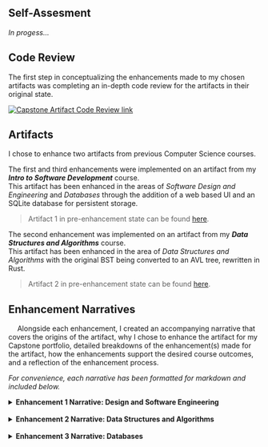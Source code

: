 <!-- Home Page content for GH Pages -->

<!-- Professional Self-Assesment -->
## Self-Assesment

*In progess...*

<!-- Code Review Video -->
## **Code Review**

The first step in conceptualizing the enhancements made to my chosen artifacts was completing an in-depth code review for the artifacts in their original state.

[![Capstone Artifact Code Review link](https://img.youtube.com/vi/Ge65v-B6JPI/0.jpg)](https://www.youtube.com/watch?v=Ge65v-B6JPI)

<!-- Artifacts -->
## **Artifacts**

I chose to enhance two artifacts from previous Computer Science courses.

The first and third enhancements were implemented on an artifact from my **_Intro to Software Development_** course.</br> 
This artifact has been enhanced in the areas of _Software Design and Engineering_ and _Databases_ through the addition of a web based UI and an SQLite database for persistent storage.</br>
> Artifact 1 in pre-enhancement state can be found [here](./Artifact%201%20Original%20State/).

The second enhancement was implemented on an artifact from my **_Data Structures and Algorithms_** course.</br>
This artifact has been enhanced in the area of _Data Structures and Algorithms_ with the original BST being converted to an AVL tree, rewritten in Rust.</br>
> Artifact 2 in pre-enhancement state can be found [here](./Artifact%202%20Original%20State/).

<!-- Narratives -->
## **Enhancement Narratives**

&emsp; Alongside each enhancement, I created an accompanying narrative that covers the origins of the artifact, why I chose to enhance the artifact for my Capstone portfolio, detailed breakdowns of the enhancement(s) made for the artifact, how the enhancements support the desired course outcomes, and a reflection of the enhancement process. 

*For convenience, each narrative has been formatted for markdown and included below.*

<!-- Narrative for Enhancement 1 -->
<details>
<summary><b>Enhancement 1 Narrative: Design and Software Engineering</b></summary>
</br>
<b><u>Artifact Description</u></b></br>
&emsp; The original artifact enhanced in this milestone was a simple Java command line application that allows users to register, view, and reserve rescue animals. This artifact was originally created in Summer of 2023 and was primarily composed of basic Java classes and a Driver responsible for business logic. Due to the limited scope of the original artifact, the core functionality consists of I/O operations in the console and using in-memory storage.
</br></br>
<b><u>Justification for Inclusion</u></b></br>
&emsp; I chose this artifact for my ePortfolio because I believe that it can greatly benefit from an interactive user interface that is easy to navigate and operate. In its original form, the application feels clunky and unintuitive at times – especially when registering a new animal – due to the intentionally minimal design of the original artifact. By transforming the artifact from a basic console application into a multi-component, reactive system, I can showcase a range of software development skills.

This milestone contains two major enhancements:

- <i>Creation of the RESTful API</i></br>
&emsp; To enable interoperability between the Java backend and the Python frontend, I designed and built a RESTful API in Java. This API exposes the core functionality of the app (with some optimizations) which allows it to be accessed by external clients. Having an API also enhances the flexibility of my code.

- <i>Development of a Python GUI</i></br>
&emsp; I chose to build the GUI enhancement in Python, leveraging the Streamlit framework, my previous experience with web-based development, and my experience creating a UX focused reactive UI in Tkinter. The choice to implement the GUI in Python necessitated the creation of the Java API to ensure that the frontend can utilize the functionality of the Java backend to update and edit program data in a user-friendly interface.

&emsp; These enhancements demonstrate my ability to design and build cross-language solutions, design an API, and create a UI that is both UX and performance focused. The artifact now displays my understanding of backend and frontend development, in addition to my ability to modernize and extend legacy code.

<b><u>Course Outcomes and Updates</u></b></br>
&emsp; The enhancements made in this milestone support the course outcomes I aimed to meet in several ways:
- Adding an API and Python GUI allows for easier collaboration and updates by others.
- Aimed to keep documentation for the components of the system clear for users and anyone who might view the project later. I did this using Javadoc style comments in the Java portions and Pydoc-like Docstrings for the Python portions.
- I used standard tools and methods for building the API and GUI.
- Basic security practices like handling malformed data and input validation were followed in the API design.

&emsp; Most of these updates are in line with my original plans. The only unplanned update in this milestone is the inclusion of the Java API.

<b><u>Reflection on the Enhancement Process</u></b></br>
&emsp; Enhancing this project from a simple Java console app to a system with a UX-focused UI and an API was a strong reinforcement of concepts that I had encountered through previous courses and personal projects. Choosing Python as the language to write the GUI meant that I needed a way for it to communicate with the Java backend. Originally, I tried a CLI based approach that got to a point where it felt overengineered and too clunky, resulting in the decision to move towards a RESTful API. I had implemented an API before and made a UX-focused GUI before, but I had not previously implemented them on the same program.
</br>
&emsp; Several parts of the process presented unique challenges I had not encountered before. One such challenge was getting data to be serialized to JSON from the Java backend and then deserializing that data with Python. What seemed like a straightforward task turned into a struggle to transform specific types of data structures into JSON keys and values. This, however, I attribute to my lack of experience with Java syntax and data type names/functions.
</br>
&emsp; Overall, the work done this milestone helped me get more exposure to connecting different system components written in different languages. It also reinforced the concepts I already held close about designing an application for future expansion by creating clear interfaces, separating concerns, and making choices that ease the implementation of new features and changes in the future.
</details>
</br>

<!-- Narrative for Enhancment 2 -->
<details>
<summary><b>Enhancement 2 Narrative: Data Structures and Algorithms</b></summary>
</br>
<b><u>Artifact Description</u></b></br>
&emsp; The original artifact enhanced in this milestone was a C++ implementation of a basic binary search tree (BST). It was submitted as one of the final projects in my Data Structures and Algorithms course. The BST provided standard operations such as insertion, deletion, search, and in-order traversal. I chose this artifact to enhance in the area of Data Structures and Algorithms as part of my Capstone project. By implementing self-balancing to the BST, I have enhanced the worst-case performance of search, insert, and delete operations from O(n) time for a given operation to O(log n) for the same operations with the AVL tree. Additionally, by rewriting in the Rust language, I have guaranteed memory safety throughout the entire program due to Rust’s concept of “ownership” and its accompanying borrow checker.
</br></br>

<b><u>Justification for Inclusion</u></b></br>
&emsp; I chose this artifact for my ePortfolio because it demonstrates my ability to assess and improve upon previous work through the use of performant data structures and modern programming languages. The original C++ BST was susceptible to degradation of performance in the worst case and displayed the ease of writing memory unsafe code in a language like C++. By rewriting the artifact in Rust and implementing an AVL tree, I was able to demonstrate several key skills:
</br>

- <i>Memory Safety and Reliability</i></br>
&emsp; Rust’s concept of ownership and strict compile-time checks done by the borrow checker eliminate entire categories of bugs, like dangling pointers and improper memory management. This makes the Rust implementation inherently safer and more resistant to bugs/undefined behavior.
</br>

- <i>Explicit Error Handling</i></br>
&emsp; In Rust, the `Option` type provides a memory safe alternative to null pointers by providing an enum wrapper where a value either exists – `Some(val)` – or does not exist – `None`. Similarly, the `Result` type in Rust provides an alternative to error handling with try-catch blocks. Instead of throwing errors to be caught somewhere else, a process that returns a `Result` can either return `Ok(optional_val)` or `Err(err_msg)` that serves as a wrapper around the expected value or the returned error message. This enables Rust to return one type that can represent both success and failure as opposed to the old system of throwing exceptions to be later caught.
</br>

- <i>Algorithmic Improvement</i></br>
&emsp; Upgrading from a regular BST to an AVL tree ensures that the tree remains balanced after every operation. This guarantees O(log n) worst-case time complexity for search, insert, and delete operations. This is a large improvement over the original BST, which has a worst-case time complexity of O(n) for the same operations.
</br>

&emsp; These enhancements demonstrate my ability to apply algorithmic principles, leverage language features for safer code, and optimize data structures for real-world use cases.
</br>

<b><u>Course Outcomes and Updates</u></b></br>
&emsp; The enhancements made in this milestone support the course outcomes in the following ways:

- By using Rust’s documentation tools, I made the codebase more approachable for future collaborators, supporting diverse audiences in understanding and extending the project.

- I maintained clear, technically sound documentation throughout the code, using Rustdoc comments and providing usage examples to ensure the project is accessible to both technical and non-technical audiences.

- The move from a C++ BST to a Rust AVL tree directly demonstrates my ability to design and evaluate computing solutions using appropriate algorithmic principles, while managing trade-offs between performance and complexity.

- Adopting Rust for this project showcases my willingness to use innovative tools and techniques in software engineering, moving beyond traditional languages to deliver more reliable and maintainable solutions.

- Rust’s memory safety guarantees and explicit error handling help mitigate common vulnerabilities, such as buffer overflows and null pointer dereferences, thereby enhancing the security and reliability of the artifact.

&emsp; These updates are in line with my original plans for the capstone. The only notable change is the deeper focus on leveraging Rust’s safety features, which became more apparent as I worked through the enhancement process.

<b><u>Reflection</u></b></br>
&emsp; Enhancing this artifact from a C++ BST to a Rust AVL tree was both challenging and rewarding. The process required me to adapt recursive tree algorithms to Rust’s strict ownership and borrowing model, which fortified my understanding of the strengths and limitations of the Rust language.
</br>
&emsp; Already having a base familiarity with Rust, applying the ownership and borrowing rules to a complex, pointer-heavy data structure like an AVL tree deepened my understanding of the nuances in the ownership and borrow checker models that are not immediately obvious. One such nuance was the inability for a `struct` to have a member variable that is of its own type – a `Node` that has left and right children that are also `Node` type. To solve this, I used the `Box` smart pointer provided by Rust, which points to data allocated on the heap. Additionally, Rust’s pattern matching made it easier to handle cases that would have required careful pointer management and null checks in C++.
</br>
&emsp; By transitioning from a BST to an AVL tree, I also learned more about the importance of algorithmic efficiency. Implementing the balancing logic gave me a deeper understanding of how data structures can degrade into inefficient messes and how simple changes can mitigate the degradation.
</details>
</br>

<!-- Narrative for Enhancement 3 -->
<details>
<summary><b>Enhancement 3 Narrative: Databases</b></summary>
</br>
<b><u>Artifact Description</u></b></br>
&emsp; The artifact is a Rescue Animal Management System that originated as my final project for IT-145 (Introduction to Software Development). Originally, the project was designed as an exercise in implementing inheritance and encapsulation in Java, focusing on creating a mockup animal rescue and reservation system. After my initial enhancement that added a RESTful API and Python Streamlit frontend, this enhancement focuses on implementing persistent storage using JPA/Hibernate with SQLite and adapting the data models for database integration.
</br>

<b><u>Justification for ePortfolio Inclusion</u></b></br>
&emsp; I selected this artifact for my ePortfolio because it demonstrates my ability to implement professional grade database solutions by extending and modifying existing software. The enhancement process included:

- <i>Database Integration:</i> I implemented persistent storage using JPA/Hibernate with SQLite, which:
    - Replaced in memory storage with an SQLite database  
    - Implemented proper transaction management for database state consistency  
    - Demonstrated understanding of ORM principles  
    - Obfuscates DB operations behind object-oriented interfaces  
    - Use of prepared SQL queries to prevent injection style attacks

- <i>Data Model Adaptation:</i> I modified the existing models to work with JPA/Hibernate:
    - Added proper JPA annotations (@Entity, @Column, @MappedSuperclass)  
    - Created Data Access Objects (DAOs) for handling object related DB operations

- <i>Architecture Improvement:</i> The system now follows proper layered architecture:
    - Clear separation between models, DAOs, and controllers  
    - More robust error handling
</br>

<b><u>Course Outcomes Achievement</u></b></br>
&emsp; The enhancement successfully addressed several course outcomes:
- Implemented professional database solution using JPA/Hibernate
- Designed efficient database queries
- Implemented proper data access patterns  
- Created reusable data access components
- Added comprehensive Javadoc documentation  
- Implemented proper error handling and logging  
- Maintained clean code structure
- Implemented proper transaction management  
- Protected against SQL injection through JPA+Hibernate


<b><u>Reflection on the Enhancement Process</u></b></br>
&emsp; The process of enhancing this artifact provided valuable learning experiences in database implementation and system architecture. Through the implementation of JPA/Hibernate with SQLite, I gained a deeper understanding of proper ORM configuration, transaction management, and data access patterns. The enhancement process required careful consideration of error handling in database operations, particularly when dealing with concurrent operations and transaction management to maintain database integrity.
</br>
&emsp; The most significant challenge I faced was adapting the existing models to work with JPA/Hibernate while maintaining the original inheritance structure. This required careful consideration of proper annotation placement and inheritance mapping, as well as implementing robust transaction management and error handling. The process of configuring JPA/Hibernate with SQLite presented unique challenges, particularly in ensuring the interoperability of the various dependencies.
</br>
&emsp; Through this enhancement, I learned the importance of proper layered architecture and the value of separation of concerns. Implementing the DAO pattern effectively was crucial in maintaining a clean separation between the data access layer and the business logic. This experience taught me how to maintain backward compatibility while evolving a system from in-memory storage to a proper database backed solution. The implementation of JPA/Hibernate with SQLite has provided valuable insights into professional database design practices, significantly improving my understanding of database implementation and ORM principles.
</details>

